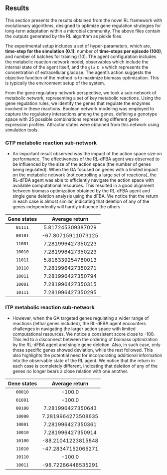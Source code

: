 ## Results
This section presents the results obtained from the novel RL framework with evolutionary algorithms, designed to optimize gene regulation strategies for long-term adaptation within a microbial community. The above files contain the outputs generated by the RL algorithm as pickle files.

The experimental setup includes a set of hyper-parameters, which are, **time-step for the simulation (0.1)**, number of **time-steps per episode (100)**, and number of batches for training (10). The agent configuration includes the metabolic reaction network model, observables which include the internal state of the agent itself, and the `glu D e` which represents the concentration of extracellular glucose. The agent’s action suggests the objective function of the method is to maximize biomass optimization. This is typically the environment setup of the system.

From the gene regulatory network perspective, we took a sub-network of metabolic network, representing a set of key metabolic reactions. Using the gene regulation rules, we identify the genes that regulate the enzymes involved in these reactions. Boolean network modeling was employed to capture the regulatory interactions among the genes, defining a genotype space with 25 possible combinations representing different gene expression profiles. Attractor states were obtained from this network using simulation tools.

### GTP metabolic reaction sub-network
* An important result observed was the impact of the action space size on performance. The effectiveness of the RL-dFBA agent was observed to be influenced by the size of the action space (the number of genes being regulated). When the GA focused on genes with a limited impact on the metabolic network (not controlling a large set of reactions), the RL-dFBA agent was able to efficiently navigate the action space with available computational resources. This resulted in a good alignment between biomass optimization obtained by the RL-dFBA agent and single gene deletion analysis using the dFBA. We notice that the return in each case is almost similar, indicating that deletion of any of the genes independently will hardly influence the others.

| Gene states      | Average return                              |
| :--------------: | :-----------------------------------------: |
| `01111`          |  5.817245309387029                          |
| `00101`          | -67.80715911073125                          |
| `11001`          |  7.281996427350223                          |
| `10010`          |  7.281996427350223                          |
| `11011`          |  5.816339254780013                          |
| `10110`          |  7.281996427350271                          |
| `10011`          |  7.281996427350794                          |
| `10001`          |  7.281996427350315                          |
| `10111`          |  7.281996427350295                          |

### ITP metabolic reaction sub-network
* However, when the GA targeted genes regulating a wider range of reactions (lethal genes included), the RL-dFBA agent encounters challenges in navigating the larger action space with limited computational resources. We notice a consistent score close to -100. This led to a disconnect between the ordering of biomass optimization by the RL-dFBA agent and single gene deletion. Also, in such case, only those specific genes showed deviation, while the rest followed. This also highlights the potential need for incorporating additional information into the observable state of the RL agent. We notice that the return in each case is completely different, indicating that deletion of any of the genes no longer bears a close relation with one another.

| Gene states      | Average return                              |
| :--------------: | :-----------------------------------------: |
| `00010`          | -100.0                                      |
| `01001`          | -100.0                                      |
| `00100`          |  7.281996427350643                          |
| `10000`          |  7.2819964273508635                         |
| `10001`          |  7.281996427350361                          |
| `10010`          |  7.281996427350914                          |
| `10100`          | -88.21041223815848                          |
| `11010`          | -47.28347152065271                          |
| `10110`          | -100.0                                      |
| `10011`          | -98.72286448535291                          |